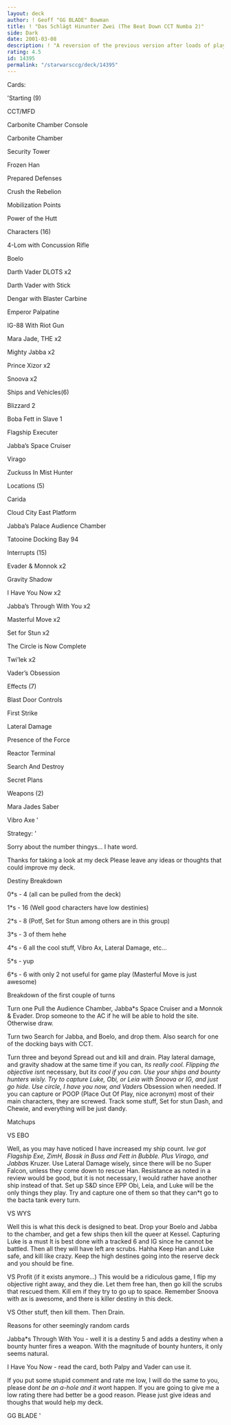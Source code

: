 ```yaml
---
layout: deck
author: ! Geoff "GG BLADE" Bowman
title: ! "Das Schlägt Hinunter Zwei (The Beat Down CCT Numba 2)"
side: Dark
date: 2001-03-08
description: ! "A reversion of the previous version after loads of playtesting and a tourney."
rating: 4.5
id: 14395
permalink: "/starwarsccg/deck/14395"
---
```

Cards: 

'Starting (9) 

CCT/MFD 

Carbonite Chamber Console 

Carbonite Chamber 

Security Tower 

Frozen Han 

Prepared Defenses 

Crush the Rebelion 

Mobilization Points

Power of the Hutt 


Characters (16) 

4-Lom with Concussion Rifle

Boelo

Darth Vader DLOTS x2

Darth Vader with Stick

Dengar with Blaster Carbine

Emperor Palpatine

IG-88 With Riot Gun

Mara Jade, THE x2

Mighty Jabba x2

Prince Xizor x2

Snoova x2


Ships and Vehicles(6) 

Blizzard 2

Boba Fett in Slave 1

Flagship Executer

Jabba&#8217;s Space Cruiser

Virago

Zuckuss In Mist Hunter


Locations (5) 

Carida 

Cloud City East Platform

Jabba&#8217;s Palace Audience Chamber

Tatooine Docking Bay 94


Interrupts (15) 

Evader & Monnok x2

Gravity Shadow

I Have You Now x2

Jabba&#8217;s Through With You x2

Masterful Move x2

Set for Stun x2

The Circle is Now Complete

Twi&#8217;lek x2

Vader&#8217;s Obsession


Effects (7) 

Blast Door Controls

First Strike

Lateral Damage

Presence of the Force

Reactor Terminal

Search And Destroy

Secret Plans 


Weapons (2) 

Mara Jades Saber 

Vibro Axe '

Strategy: '

Sorry about the number thingys...  I hate word.


Thanks for taking a look at my deck Please leave any ideas or thoughts that could improve my deck.


Destiny Breakdown

0*s - 4 (all can be pulled from the deck)

1*s - 16 (Well good characters have low destinies)

2*s - 8 (Potf, Set for Stun among others are in this group)

3*s - 3 of them hehe

4*s - 6 all the cool stuff, Vibro Ax, Lateral Damage, etc...

5*s - yup

6*s - 6 with only 2 not useful for game play (Masterful Move is just awesome)


Breakdown of the first couple of turns


Turn one  Pull the Audience Chamber, Jabba*s Space Cruiser and a Monnok & Evader.  Drop someone to the AC if he will be able to hold the site.  Otherwise draw.


Turn two  Search for Jabba, and Boelo, and drop them.  Also search for one of the docking bays with CCT.


Turn three and beyond  Spread out and kill and drain.  Play lateral damage, and gravity shadow at the same time if you can, it*s really cool.  Flipping the objective isn*t necessary, but it*s cool if you can.  Use your ships and bounty hunters wisly.  Try to capture Luke, Obi, or Leia with Snoova or IG, and just go hide.  Use circle, I have you now, and Vader*s Obsession when needed.  If you can capture or POOP (Place Out Of Play, nice acronym) most of their main characters, they are screwed.  Track some stuff, Set for stun Dash, and Chewie, and everything will be just dandy.  


Matchups 


VS EBO 

Well, as you may have noticed I have increased my ship count.  I*ve got Flagship Exe, ZimH, Bossk in Buss and Fett in Bubble.  Plus Virago, and Jabba*s Kruzer.  Use Lateral Damage wisely, since there will be no Super Falcon, unless they come down to rescue Han.  Resistance as noted in a review would be good, but it is not necessary, I would rather have another ship instead of that.  Set up S&D since EPP Obi, Leia, and Luke will be the only things they play.  Try and capture one of them so that they can*t go to the bacta tank every turn.


VS WYS 

Well this is what this deck is designed to beat.  Drop your Boelo and Jabba to the chamber, and get a few ships then kill the queer at Kessel.  Capturing Luke is a must  It is best done with a tracked 6 and IG since he cannot be battled.  Then all they will have left are scrubs.  Hahha  Keep Han and Luke safe, and kill like crazy.  Keep the high destines going into the reserve deck and you should be fine.



VS Profit (if it exists anymore...) This would be a ridiculous game, I flip my objective right away, and they die. Let them free han, then go kill the scrubs that rescued them.  Kill em if they try to go up to space.  Remember Snoova with ax is awesome, and there is killer destiny in this deck.


VS Other stuff, then kill them. Then Drain. 


Reasons for other seemingly random cards  


Jabba*s Through With You - well it is a destiny 5 and adds a destiny when a bounty hunter fires a weapon.  With the magnitude of bounty hunters, it only seems natural.


I Have You Now - read the card, both Palpy and Vader can use it. 


If you put some stupid comment and rate me low, I will do the same to you, please don*t be an a-hole and it won*t happen.  If you are going to give me a low rating there had better be a good reason.  Please just give ideas and thoughs that would help my deck.


GG BLADE  '
